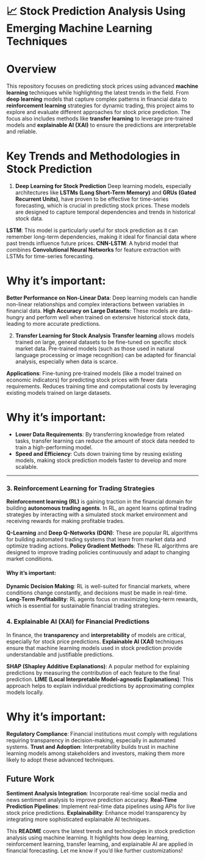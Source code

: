 

 # 📈 Stock Prediction Analysis Using Emerging Machine Learning Techniques

# Overview

This repository focuses on predicting stock prices using advanced **machine learning** techniques while highlighting the latest trends in the field. From **deep learning** models that capture complex patterns in financial data to **reinforcement learning** strategies for dynamic trading, this project aims to explore and evaluate different approaches for stock price prediction. The focus also includes methods like **transfer learning** to leverage pre-trained models and **explainable AI (XAI)** to ensure the predictions are interpretable and reliable.



 # Key Trends and Methodologies in Stock Prediction

 1. **Deep Learning for Stock Prediction**
Deep learning models, especially architectures like **LSTMs (Long Short-Term Memory)** and **GRUs (Gated Recurrent Units)**, have proven to be effective for time-series forecasting, which is crucial in predicting stock prices. These models are designed to capture temporal dependencies and trends in historical stock data.

 **LSTM**: This model is particularly useful for stock prediction as it can remember long-term dependencies, making it ideal for financial data where past trends influence future prices.
**CNN-LSTM**: A hybrid model that combines **Convolutional Neural Networks** for feature extraction with LSTMs for time-series forecasting.

# Why it’s important:
**Better Performance on Non-Linear Data**: Deep learning models can handle non-linear relationships and complex interactions between variables in financial data.
 **High Accuracy on Large Datasets**: These models are data-hungry and perform well when trained on extensive historical stock data, leading to more accurate predictions.


2. **Transfer Learning for Stock Analysis**
**Transfer learning** allows models trained on large, general datasets to be fine-tuned on specific stock market data. Pre-trained models (such as those used in natural language processing or image recognition) can be adapted for financial analysis, especially when data is scarce.

**Applications**: 
Fine-tuning pre-trained models (like a model trained on economic indicators) for predicting stock prices with fewer data requirements.
Reduces training time and computational costs by leveraging existing models trained on large datasets.

# Why it’s important:
- **Lower Data Requirements**: By transferring knowledge from related tasks, transfer learning can reduce the amount of stock data needed to train a high-performing model.
- **Speed and Efficiency**: Cuts down training time by reusing existing models, making stock prediction models faster to develop and more scalable.

---

### 3. **Reinforcement Learning for Trading Strategies**
**Reinforcement learning (RL)** is gaining traction in the financial domain for building **autonomous trading agents**. In RL, an agent learns optimal trading strategies by interacting with a simulated stock market environment and receiving rewards for making profitable trades.

 **Q-Learning** and **Deep Q-Networks (DQN)**: These are popular RL algorithms for building automated trading systems that learn from market data and optimize trading actions.
 **Policy Gradient Methods**: These RL algorithms are designed to improve trading policies continuously and adapt to changing market conditions.

#### Why it’s important:
 **Dynamic Decision Making**: RL is well-suited for financial markets, where conditions change constantly, and decisions must be made in real-time.
 **Long-Term Profitability**: RL agents focus on maximizing long-term rewards, which is essential for sustainable financial trading strategies.



### 4. **Explainable AI (XAI) for Financial Predictions**
In finance, the **transparency** and **interpretability** of models are critical, especially for stock price predictions. **Explainable AI (XAI)** techniques ensure that machine learning models used in stock prediction provide understandable and justifiable predictions.

 **SHAP (Shapley Additive Explanations)**: A popular method for explaining predictions by measuring the contribution of each feature to the final prediction.
 **LIME (Local Interpretable Model-agnostic Explanations)**: This approach helps to explain individual predictions by approximating complex models locally.

# Why it’s important:
 **Regulatory Compliance**: Financial institutions must comply with regulations requiring transparency in decision-making, especially in automated systems.
 **Trust and Adoption**: Interpretability builds trust in machine learning models among stakeholders and investors, making them more likely to adopt these advanced techniques.






## Future Work
**Sentiment Analysis Integration**: Incorporate real-time social media and news sentiment analysis to improve prediction accuracy.
 **Real-Time Prediction Pipelines**: Implement real-time data pipelines using APIs for live stock price predictions.
 **Explainability**: Enhance model transparency by integrating more sophisticated explainable AI techniques.

This **README** covers the latest trends and technologies in stock prediction analysis using machine learning. It highlights how deep learning, reinforcement learning, transfer learning, and explainable AI are applied in financial forecasting. Let me know if you’d like further customizations!
